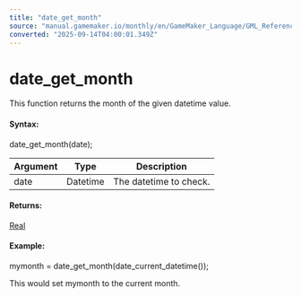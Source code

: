 ```yaml
---
title: "date_get_month"
source: "manual.gamemaker.io/monthly/en/GameMaker_Language/GML_Reference/Maths_And_Numbers/Date_And_Time/date_get_month.htm"
converted: "2025-09-14T04:00:01.349Z"
---
```


# date\_get\_month

This function returns the month of the given datetime value.

#### Syntax:

date\_get\_month(date);

| Argument | Type | Description |
| --- | --- | --- |
| date | Datetime | The datetime to check. |

#### Returns:

[Real](../../../GML_Overview/Data_Types.md)

#### Example:

mymonth = date\_get\_month(date\_current\_datetime());

This would set mymonth to the current month.